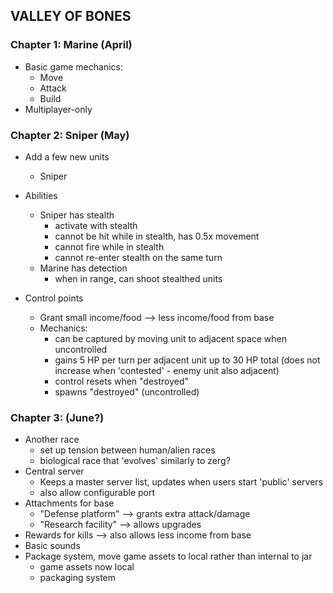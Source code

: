 ## VALLEY OF BONES

### Chapter 1: Marine (April)

- Basic game mechanics:
    - Move
    - Attack
    - Build
- Multiplayer-only

### Chapter 2: Sniper (May)

- Add a few new units
    - Sniper

- Abilities
    - Sniper has stealth
        - activate with stealth
        - cannot be hit while in stealth, has 0.5x movement
        - cannot fire while in stealth
        - cannot re-enter stealth on the same turn
    - Marine has detection
        - when in range, can shoot stealthed units

- Control points
    - Grant small income/food --> less income/food from base
    - Mechanics:
        - can be captured by moving unit to adjacent space when uncontrolled
        - gains 5 HP per turn per adjacent unit up to 30 HP total (does not increase when 'contested' - enemy unit also adjacent)
        - control resets when "destroyed"
        - spawns "destroyed" (uncontrolled)

### Chapter 3: (June?)

- Another race
    - set up tension between human/alien races
    - biological race that 'evolves' similarly to zerg?
- Central server
    - Keeps a master server list, updates when users start 'public' servers
    - also allow configurable port
- Attachments for base
    - "Defense platform" --> grants extra attack/damage
    - "Research facility" --> allows upgrades
- Rewards for kills --> also allows less income from base
- Basic sounds
- Package system, move game assets to local rather than internal to jar
    + game assets now local
    - packaging system
